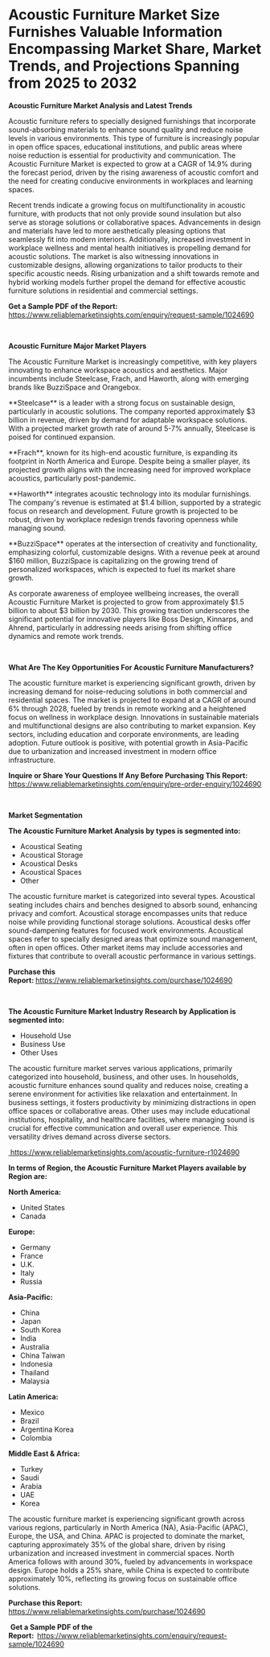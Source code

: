 <p><h1>Acoustic Furniture Market Size Furnishes Valuable Information Encompassing Market Share, Market Trends, and Projections Spanning from 2025 to 2032</h1></p><p><strong>Acoustic Furniture Market Analysis and Latest Trends</strong></p>
<p><p>Acoustic furniture refers to specially designed furnishings that incorporate sound-absorbing materials to enhance sound quality and reduce noise levels in various environments. This type of furniture is increasingly popular in open office spaces, educational institutions, and public areas where noise reduction is essential for productivity and communication. The Acoustic Furniture Market is expected to grow at a CAGR of 14.9% during the forecast period, driven by the rising awareness of acoustic comfort and the need for creating conducive environments in workplaces and learning spaces.</p><p>Recent trends indicate a growing focus on multifunctionality in acoustic furniture, with products that not only provide sound insulation but also serve as storage solutions or collaborative spaces. Advancements in design and materials have led to more aesthetically pleasing options that seamlessly fit into modern interiors. Additionally, increased investment in workplace wellness and mental health initiatives is propelling demand for acoustic solutions. The market is also witnessing innovations in customizable designs, allowing organizations to tailor products to their specific acoustic needs. Rising urbanization and a shift towards remote and hybrid working models further propel the demand for effective acoustic furniture solutions in residential and commercial settings.</p></p>
<p><strong>Get a Sample PDF of the Report:&nbsp;</strong> <a href="https://www.reliablemarketinsights.com/enquiry/request-sample/1024690?utm_campaign=1938&utm_medium=2&utm_source=Github&utm_content=ia&utm_term=17042025&utm_id=acoustic-furniture">https://www.reliablemarketinsights.com/enquiry/request-sample/1024690</a></p>
<p>&nbsp;</p>
<p><strong>Acoustic Furniture Major Market Players</strong></p>
<p><p>The Acoustic Furniture Market is increasingly competitive, with key players innovating to enhance workspace acoustics and aesthetics. Major incumbents include Steelcase, Frach, and Haworth, along with emerging brands like BuzziSpace and Orangebox.</p><p>**Steelcase** is a leader with a strong focus on sustainable design, particularly in acoustic solutions. The company reported approximately $3 billion in revenue, driven by demand for adaptable workspace solutions. With a projected market growth rate of around 5-7% annually, Steelcase is poised for continued expansion.</p><p>**Frach**, known for its high-end acoustic furniture, is expanding its footprint in North America and Europe. Despite being a smaller player, its projected growth aligns with the increasing need for improved workplace acoustics, particularly post-pandemic.</p><p>**Haworth** integrates acoustic technology into its modular furnishings. The company's revenue is estimated at $1.4 billion, supported by a strategic focus on research and development. Future growth is projected to be robust, driven by workplace redesign trends favoring openness while managing sound.</p><p>**BuzziSpace** operates at the intersection of creativity and functionality, emphasizing colorful, customizable designs. With a revenue peek at around $160 million, BuzziSpace is capitalizing on the growing trend of personalized workspaces, which is expected to fuel its market share growth.</p><p>As corporate awareness of employee wellbeing increases, the overall Acoustic Furniture Market is projected to grow from approximately $1.5 billion to about $3 billion by 2030. This growing traction underscores the significant potential for innovative players like Boss Design, Kinnarps, and Ahrend, particularly in addressing needs arising from shifting office dynamics and remote work trends.</p></p>
<p>&nbsp;</p>
<p><strong>What Are The Key Opportunities For Acoustic Furniture Manufacturers?</strong></p>
<p><p>The acoustic furniture market is experiencing significant growth, driven by increasing demand for noise-reducing solutions in both commercial and residential spaces. The market is projected to expand at a CAGR of around 6% through 2028, fueled by trends in remote working and a heightened focus on wellness in workplace design. Innovations in sustainable materials and multifunctional designs are also contributing to market expansion. Key sectors, including education and corporate environments, are leading adoption. Future outlook is positive, with potential growth in Asia-Pacific due to urbanization and increased investment in modern office infrastructure.</p></p>
<p><strong>Inquire or Share Your Questions If Any Before Purchasing This Report:</strong> <a href="https://www.reliablemarketinsights.com/enquiry/pre-order-enquiry/1024690?utm_campaign=1938&utm_medium=2&utm_source=Github&utm_content=ia&utm_term=17042025&utm_id=acoustic-furniture">https://www.reliablemarketinsights.com/enquiry/pre-order-enquiry/1024690</a></p>
<p>&nbsp;</p>
<p><strong>Market Segmentation</strong></p>
<p><strong>The Acoustic Furniture Market Analysis by types is segmented into:</strong></p>
<p><ul><li>Acoustical Seating</li><li>Acoustical Storage</li><li>Acoustical Desks</li><li>Acoustical Spaces</li><li>Other</li></ul></p>
<p><p>The acoustic furniture market is categorized into several types. Acoustical seating includes chairs and benches designed to absorb sound, enhancing privacy and comfort. Acoustical storage encompasses units that reduce noise while providing functional storage solutions. Acoustical desks offer sound-dampening features for focused work environments. Acoustical spaces refer to specially designed areas that optimize sound management, often in open offices. Other market items may include accessories and fixtures that contribute to overall acoustic performance in various settings.</p></p>
<p><strong>Purchase this Report:&nbsp;</strong><a href="https://www.reliablemarketinsights.com/purchase/1024690?utm_campaign=1938&utm_medium=2&utm_source=Github&utm_content=ia&utm_term=17042025&utm_id=acoustic-furniture">https://www.reliablemarketinsights.com/purchase/1024690</a></p>
<p>&nbsp;</p>
<p><strong>The Acoustic Furniture Market Industry Research by Application is segmented into:</strong></p>
<p><ul><li>Household Use</li><li>Business Use</li><li>Other Uses</li></ul></p>
<p><p>The acoustic furniture market serves various applications, primarily categorized into household, business, and other uses. In households, acoustic furniture enhances sound quality and reduces noise, creating a serene environment for activities like relaxation and entertainment. In business settings, it fosters productivity by minimizing distractions in open office spaces or collaborative areas. Other uses may include educational institutions, hospitality, and healthcare facilities, where managing sound is crucial for effective communication and overall user experience. This versatility drives demand across diverse sectors.</p></p>
<p><a href="https://www.reliablemarketinsights.com/acoustic-furniture-r1024690?utm_campaign=1938&utm_medium=2&utm_source=Github&utm_content=ia&utm_term=17042025&utm_id=acoustic-furniture">&nbsp;https://www.reliablemarketinsights.com/acoustic-furniture-r1024690</a></p>
<p><strong>In terms of Region, the Acoustic Furniture Market Players available by Region are:</strong></p>
<p>
    <p> <strong> North America: </strong>
        <ul>
            <li>United States</li>
            <li>Canada</li>
        </ul>
        </p> 
    <p> <strong> Europe: </strong>
        <ul>
            <li>Germany</li>
            <li>France</li>
            <li>U.K.</li>
            <li>Italy</li>
            <li>Russia</li>
        </ul>
        </p> 
    <p> <strong> Asia-Pacific: </strong>
        <ul>
            <li>China</li>
            <li>Japan</li>
            <li>South Korea</li>
            <li>India</li>
            <li>Australia</li>
            <li>China Taiwan</li>
            <li>Indonesia</li>
            <li>Thailand</li>
            <li>Malaysia</li>
        </ul>
        </p> 
    <p> <strong> Latin America: </strong>
        <ul>
            <li>Mexico</li>
            <li>Brazil</li>
            <li>Argentina Korea</li>
            <li>Colombia</li>
        </ul>
        </p> 
    <p> <strong> Middle East & Africa: </strong>
        <ul>
            <li>Turkey</li>
            <li>Saudi</li>
            <li>Arabia</li>
            <li>UAE</li>
            <li>Korea</li>
        </ul>
    </p>
    </p>
<p><p>The acoustic furniture market is experiencing significant growth across various regions, particularly in North America (NA), Asia-Pacific (APAC), Europe, the USA, and China. APAC is projected to dominate the market, capturing approximately 35% of the global share, driven by rising urbanization and increased investment in commercial spaces. North America follows with around 30%, fueled by advancements in workspace design. Europe holds a 25% share, while China is expected to contribute approximately 10%, reflecting its growing focus on sustainable office solutions.</p></p>
<p><strong>Purchase this Report: </strong><a href="https://www.reliablemarketinsights.com/purchase/1024690?utm_campaign=1938&utm_medium=2&utm_source=Github&utm_content=ia&utm_term=17042025&utm_id=acoustic-furniture">https://www.reliablemarketinsights.com/purchase/1024690</a></p>
<p>&nbsp;<strong>Get a Sample PDF of the Report:&nbsp;&nbsp;</strong><a href="https://www.reliablemarketinsights.com/enquiry/request-sample/1024690?utm_campaign=1938&utm_medium=2&utm_source=Github&utm_content=ia&utm_term=17042025&utm_id=acoustic-furniture">https://www.reliablemarketinsights.com/enquiry/request-sample/1024690</a></p>
<p><strong></strong></p>
<p><p></p><p></p><p></p></p>